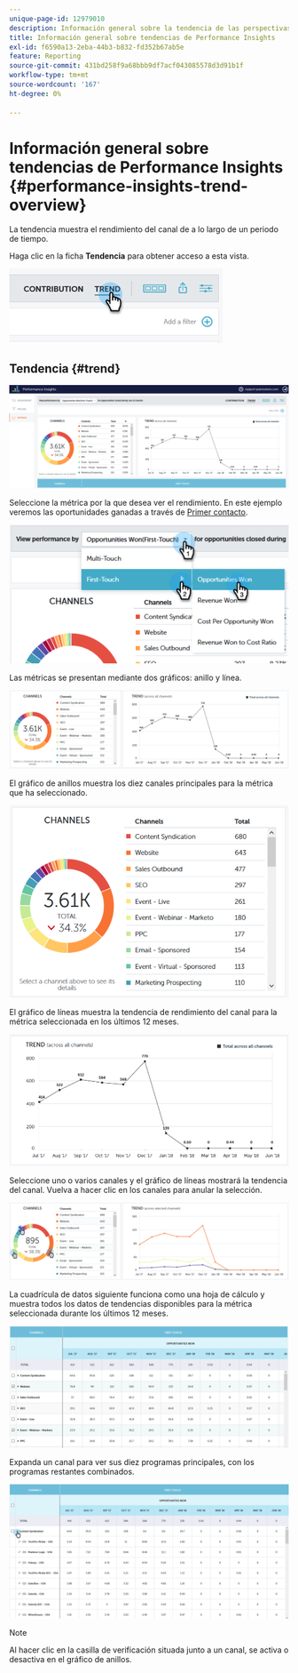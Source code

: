 ```yaml
---
unique-page-id: 12979010
description: Información general sobre la tendencia de las perspectivas de rendimiento - Documentos de Marketo - Documentación del producto
title: Información general sobre tendencias de Performance Insights
exl-id: f6590a13-2eba-44b3-b832-fd352b67ab5e
feature: Reporting
source-git-commit: 431bd258f9a68bbb9df7acf043085578d3d91b1f
workflow-type: tm+mt
source-wordcount: '167'
ht-degree: 0%

---
```


# Información general sobre tendencias de Performance Insights {#performance-insights-trend-overview}

La tendencia muestra el rendimiento del canal de a lo largo de un periodo de tiempo.

Haga clic en la ficha **Tendencia** para obtener acceso a esta vista.

![](assets/1.png)

## Tendencia {#trend}

![](assets/2-1.png)

Seleccione la métrica por la que desea ver el rendimiento. En este ejemplo veremos las oportunidades ganadas a través de [Primer contacto](/help/marketo/product-docs/reporting/revenue-cycle-analytics/revenue-tools/attribution/understanding-attribution.md).

![](assets/3-2.png)

Las métricas se presentan mediante dos gráficos: anillo y línea.

![](assets/4-1.png)

El gráfico de anillos muestra los diez canales principales para la métrica que ha seleccionado.

![](assets/5-2.png)

El gráfico de líneas muestra la tendencia de rendimiento del canal para la métrica seleccionada en los últimos 12 meses.

![](assets/6-1.png)

Seleccione uno o varios canales y el gráfico de líneas mostrará la tendencia del canal. Vuelva a hacer clic en los canales para anular la selección.

![](assets/7.png)

La cuadrícula de datos siguiente funciona como una hoja de cálculo y muestra todos los datos de tendencias disponibles para la métrica seleccionada durante los últimos 12 meses.

![](assets/8.png)

Expanda un canal para ver sus diez programas principales, con los programas restantes combinados.

![](assets/9-1.png)

>[!NOTE]
>
>Al hacer clic en la casilla de verificación situada junto a un canal, se activa o desactiva en el gráfico de anillos.
